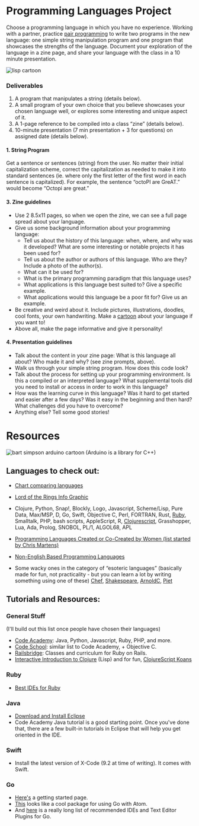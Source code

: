 # Programming Languages Project
Choose a programming language in which you have no experience. Working with a partner, practice [pair programming](https://en.wikipedia.org/wiki/Pair_programming) to write two programs in the new language: one simple string manipulation program and one program that showcases the strengths of the language. Document your exploration of the language in a zine page, and share your language with the class in a 10 minute presentation. 

![lisp cartoon](https://github.com/lizzybrooks/LanguagesProject/blob/master/images/lisp.jpg)

### Deliverables 
1. A program that manipulates a string (details below).
2. A small program of your own choice that you believe showcases your chosen language well, or explores some interesting and unique aspect of it.
3. A 1-page reference to be compiled into a class “zine” (details below).
4. 10-minute presentation (7 min presentation + 3 for questions) on assigned date (details below).

#### 1. String Program
Get a sentence or sentences (string) from the user. No matter their initial capitalization scheme, correct the capitalization as needed to make it into standard sentences (ie. where only the first letter of the first word in each sentence is capitalized). For example, the sentence “octoPI are GreAT.” would become “Octopi are great.”

#### 3. Zine guidelines
* Use 2 8.5x11 pages, so when we open the zine, we can see a full page spread about your language. 
* Give us some background information about your programming language:
     - Tell us about the history of this language: when, where, and why was it developed? What are some interesting or notable projects it has been used for? 
    - Tell us about the author or authors of this language. Who are they? Include a photo of the author(s). 
    - What can it be used for? 
    - What is the primary programming paradigm that this language uses?
   - What applications is this language best suited to? Give a specific example.
   - What applications would this language be a poor fit for? Give us an example.
* Be creative and weird about it. Include pictures, illustrations, doodles, cool fonts, your own handwriting. Make a [cartoon](https://stackoverflow.com/questions/84556/whats-your-favorite-programmer-cartoon) about your language if you want to! 
* Above all, make the page informative and give it personality! 

#### 4. Presentation guidelines
* Talk about the content in your zine page: What is this language all about? Who made it and why? (see zine prompts, above).
* Walk us through your simple string program. How does this code look? 
* Talk about the process for setting up your programming environment. Is this a compiled or an interpreted language? What supplemental tools did you need to install or access in order to work in this language? 
* How was the learning curve in this language? Was it hard to get started and easier after a few days? Was it easy in the beginning and then hard? What challenges did you have to overcome? 
* Anything else? Tell some good stories! 

# Resources
![bart simpson arduino cartoon](https://github.com/lizzybrooks/LanguagesProject/blob/master/images/bartarduino.png)
(Arduino is a library for C++)

## Languages to check out:
* [Chart comparing languages](http://programming.dojo.net.nz/resources/programming-language-comparison/index) 
* [Lord of the Rings Info Graphic](http://carlcheo.com/startcoding)
* Clojure, Python, Snap!, Blockly, Logo, Javascript, Scheme/Lisp, Pure Data, Max/MSP, D, Go, Swift, Objective C, Perl, FORTRAN, Rust, [Ruby](http://tryruby.org/levels/1/challenges/0), Smalltalk, PHP, bash scripts, AppleScript, R, [Clojurescript](http://clojurescriptkoans.com/), Grasshopper, Lua, Ada, Prolog, SNOBOL, PL/1, ALGOL68, APL

* [Programming Languages Created or Co-Created by Women (list started by Chris Martens)](https://docs.google.com/spreadsheets/d/151WuY1KXAgIcfU0d9LxJB_-CbY6aMF5cvyPDbjot_qs/edit?usp=sharing)
* [Non-English Based Programming Languages](https://en.wikipedia.org/wiki/Non-English-based_programming_languages)
* Some wacky ones in the category of “esoteric languages” (basically made for fun, not practicality - but you can learn a lot by writing something using one of these) [Chef](http://www.dangermouse.net/esoteric/chef.html), [Shakespeare](http://shakespearelang.sourceforge.net/), [ArnoldC](http://lhartikk.github.io/ArnoldC/), [Piet](http://lhartikk.github.io/ArnoldC/)

## Tutorials and Resources:
### General Stuff
(I'll build out this list once people have chosen their languages)
* [Code Academy](https://www.codecademy.com/learn): Java, Python, Javascript, Ruby, PHP, and more.
* [Code School](https://www.codeschool.com/): similar list to Code Academy, + Objective C.
* [Railsbridge](http://docs.railsbridge.org/intro-to-rails/): Classes and curriculum for Ruby on Rails.
* [Interactive Introduction to Clojure](http://www.tryclj.com/) (Lisp) and for fun, [ClojureScript Koans](http://clojurescriptkoans.com/)

### Ruby
* [Best IDEs for Ruby](https://blog.g2crowd.com/blog/integrated-development-environment-ide/whats-best-ide-ruby-development/)

### Java
* [Download and Install Eclipse](https://beginnersbook.com/2016/04/how-to-install-eclipse-on-mac-os-x/)
* Code Academy Java tutorial is a good starting point. Once you've done that, there are a few built-in tutorials in Eclipse that will help you get oriented in the IDE. 

### Swift
* Install the latest version of X-Code (9.2 at time of writing). It comes with Swift. 

### Go 
* [Here's](https://golang.org/doc/install?download=go1.10.darwin-amd64.pkg) a getting started page. 
* [This](https://github.com/joefitzgerald/go-plus) looks like a cool package for using Go with Atom.
* And [here](https://github.com/golang/go/wiki/IDEsAndTextEditorPlugins) is a really long list of recommended IDEs and Text Editor Plugins for Go. 
